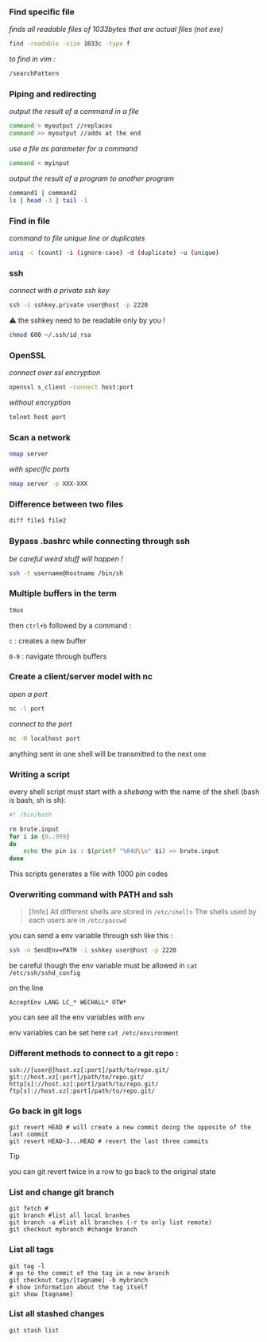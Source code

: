### Find specific file

_finds all readable files of 1033bytes that are actual files (not exe)_

```bash
find -readable -size 1033c -type f
```

_to find in vim :_

```bash
/searchPattern
```

### Piping and redirecting

_output the result of a command in a file_

```bash
command > myoutput //replaces
command >> myoutput //adds at the end
```

_use a file as parameter for a command_

```bash
command < myinput
```

_output the result of a program to another program_

```bash
command1 | command2 
ls | head -3 | tail -1
```

### Find in file

_command to file unique line or duplicates_

```bash
uniq -c (count) -i (ignore-case) -d (duplicate) -u (unique)
```

### ssh

_connect with a private ssh key_

```bash
ssh -i sshkey.private user@host -p 2220
```

⚠ the sshkey need to be readable only by you !

```bash
chmod 600 ~/.ssh/id_rsa
```

### OpenSSL

_connect over ssl encryption_

```bash
openssl s_client -connect host:port
```

_without encryption_

```bash
telnet host port
```

### Scan a network

```bash
nmap server
```

_with specific ports_

```bash
nmap server -p XXX-XXX
```

### Difference between two files

```bash
diff file1 file2
```

### Bypass .bashrc while connecting through ssh

_be careful weird stuff will happen !_

```bash
ssh -t username@hostname /bin/sh
```

### Multiple buffers in the term

```bash
tmux
```

then `ctrl+b` followed by a command :

`c` : creates a new buffer

`0-9` : navigate through buffers

### Create a client/server model with nc

_open a port_

```bash
nc -l port
```

_connect to the port_

```bash
nc -N localhost port
```

anything sent in one shell will be transmitted to the next one

### Writing a script

every shell script must start with a _shebang_ with the name of the shell (bash is bash, sh is sh):

```bash
#! /bin/bash

rm brute.input
for i in {0..999}
do
	echo the pin is : $(printf "%04d\\n" $i) >> brute.input
done
```

This scripts generates a file with 1000 pin codes

### Overwriting command with PATH and ssh


>[!info] All different shells are stored in `/etc/shells` The shells used by each users are in `/etc/passwd`


you can send a env variable through ssh like this :

```bash
ssh -o SendEnv=PATH -i sshkey user@host -p 2220
```

be careful though the env variable must be allowed in `cat /etc/ssh/sshd_config`

on the line

`AcceptEnv LANG LC_* WECHALL* OTW*`

you can see all the env variables with `env`

env variables can be set here `cat /etc/environment`


### Different methods to connect to a git repo :
```
ssh://[user@]host.xz[:port]/path/to/repo.git/
git://host.xz[:port]/path/to/repo.git/
http[s]://host.xz[:port]/path/to/repo.git/
ftp[s]://host.xz[:port]/path/to/repo.git/
```

### Go back in git logs
```shell
git revert HEAD # will create a new commit doing the opposite of the last commit
git revert HEAD~3...HEAD # revert the last three commits
```

>[!tip]
>you can git revert twice in a row to go back to the original state

### List and change git branch
```shell
git fetch #
git branch #list all local branhes
git branch -a #list all branches (-r to only list remote)
git checkout mybranch #change branch
```

### List all tags
```shell
git tag -l
# go to the commit of the tag in a new branch
git checkout tags/[tagname] -b mybranch
# show information about the tag itself
git show [tagname]
```

### List all stashed changes
```shell
git stash list
```

